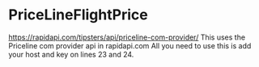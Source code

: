 # PriceLineFlightPrice
https://rapidapi.com/tipsters/api/priceline-com-provider/
This uses the Priceline com provider api in rapidapi.com
All you need to use this is add your host and key on lines 23 and 24.

